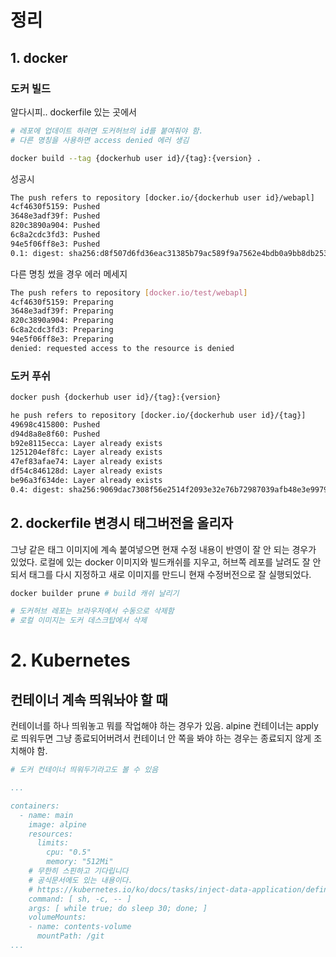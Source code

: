# 정리


## 1. docker

### 도커 빌드
알다시피.. dockerfile 있는 곳에서 
```bash
# 레포에 업데이트 하려면 도커허브의 id를 붙여줘야 함.
# 다른 명칭을 사용하면 access denied 에러 생김

docker build --tag {dockerhub user id}/{tag}:{version} .
```
성공시
```bash
The push refers to repository [docker.io/{dockerhub user id}/webapl]
4cf4630f5159: Pushed 
3648e3adf39f: Pushed 
820c3890a904: Pushed 
6c8a2cdc3fd3: Pushed 
94e5f06ff8e3: Pushed 
0.1: digest: sha256:d8f507d6fd36eac31385b79ac589f9a7562e4bdb0a9bb8db2532617e7b8ed71b size: 1365
```

다른 명칭 썼을 경우 에러 메세지
```bash
The push refers to repository [docker.io/test/webapl]
4cf4630f5159: Preparing 
3648e3adf39f: Preparing 
820c3890a904: Preparing 
6c8a2cdc3fd3: Preparing 
94e5f06ff8e3: Preparing 
denied: requested access to the resource is denied
```

### 도커 푸쉬

```bash
docker push {dockerhub user id}/{tag}:{version}

he push refers to repository [docker.io/{dockerhub user id}/{tag}]
49698c415800: Pushed 
d94d8a8e8f60: Pushed 
b92e8115ecca: Layer already exists 
1251204ef8fc: Layer already exists 
47ef83afae74: Layer already exists 
df54c846128d: Layer already exists 
be96a3f634de: Layer already exists 
0.4: digest: sha256:9069dac7308f56e2514f2093e32e76b72987039afb48e3e9979b116f841a992f size: 1776
```

## 2. dockerfile 변경시 태그버전을 올리자
그냥 같은 태그 이미지에 계속 붙여넣으면 현재 수정 내용이 반영이 잘 안 되는 경우가 있었다. 로컬에 있는 docker 이미지와 빌드캐쉬를 지우고, 허브쪽 레포를 날려도 잘 안되서 태그를 다시 지정하고 새로 이미지를 만드니 현재 수정버전으로 잘 실행되었다.

```bash
docker builder prune # build 캐쉬 날리기

# 도커허브 레포는 브라우저에서 수동으로 삭제함
# 로컬 이미지는 도커 데스크탑에서 삭제
```


# 2. Kubernetes

## 컨테이너 계속 띄워놔야 할 때
컨테이너를 하나 띄워놓고 뭐를 작업해야 하는 경우가 있음. alpine 컨테이너는 apply로 띄워두면 그냥 종료되어버려서 컨테이너 안 쪽을 봐야 하는 경우는 종료되지 않게 조치해야 함.
```yaml
# 도커 컨테이너 띄워두기라고도 볼 수 있음

...

containers:
  - name: main
    image: alpine
    resources:
      limits:
        cpu: "0.5"
        memory: "512Mi"
    # 무한히 스핀하고 기다립니다
    # 공식문서에도 있는 내용이다.
    # https://kubernetes.io/ko/docs/tasks/inject-data-application/define-command-argument-container/
    command: [ sh, -c, -- ]
    args: [ while true; do sleep 30; done; ]
    volumeMounts:
    - name: contents-volume
      mountPath: /git
...
```
